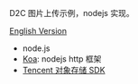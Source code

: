 D2C 图片上传示例，nodejs 实现。

[English Version](./README-en.md)

- node.js
- [Koa](https://koajs.com/): nodejs http 框架
- [Tencent 对象存储 SDK](https://cloud.tencent.com/document/product/436/8629)